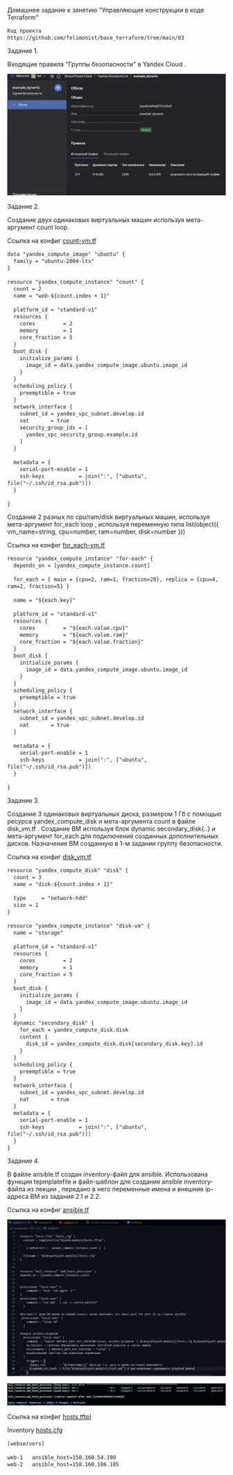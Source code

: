 Домашнее задание к занятию "Управляющие конструкции в коде Terraform"
```
Код проекта
https://github.com/felimonist/base_terraform/tree/main/03
```
Задание 1.

Входящие правила "Группы безопасности" в  Yandex Cloud .

![image](https://github.com/felimonist/base_terraform/blob/main/img/11.JPG)


Задание 2.

Создание двух одинаковых виртуальных машин используя мета-аргумент count loop.

Ссылка на конфиг [count-vm.tf](https://github.com/felimonist/base_terraform/blob/main/03/src/count-vm.tf)

```
data "yandex_compute_image" "ubuntu" {
  family = "ubuntu-2004-lts"
}

resource "yandex_compute_instance" "count" {
  count = 2
  name = "web-${count.index + 1}"

  platform_id = "standard-v1"
  resources {
    cores         = 2
    memory        = 1
    core_fraction = 5
  }
  boot_disk {
    initialize_params {
      image_id = data.yandex_compute_image.ubuntu.image_id
    }
  }
  scheduling_policy {
    preemptible = true
  }
  network_interface {
    subnet_id = yandex_vpc_subnet.develop.id
    nat       = true
    security_group_ids = [
      yandex_vpc_security_group.example.id
    ]
  }

  metadata = {
    serial-port-enable = 1
    ssh-keys           = join(":", ["ubuntu", file("~/.ssh/id_rsa.pub")])
  }

}

```
Создание 2 разных по cpu/ram/disk виртуальных машин, используя мета-аргумент for_each loop , используя переменную типа list(object({ vm_name=string, cpu=number, ram=number, disk=number }))

Ссылка на конфиг [for_each-vm.tf](https://github.com/felimonist/base_terraform/blob/main/03/src/for_each-vm.tf)

```
resource "yandex_compute_instance" "for-each" {
  depends_on = [yandex_compute_instance.count]

  for_each = { main = {cpu=2, ram=1, fraction=20}, replica = {cpu=4, ram=2, fraction=5} }

  name = "${each.key}"

  platform_id = "standard-v1"
  resources {
    cores         = "${each.value.cpu}"
    memory        = "${each.value.ram}"
    core_fraction = "${each.value.fraction}"
  }
  boot_disk {
    initialize_params {
      image_id = data.yandex_compute_image.ubuntu.image_id
    }
  }
  scheduling_policy {
    preemptible = true
  }
  network_interface {
    subnet_id = yandex_vpc_subnet.develop.id
    nat       = true
  }

  metadata = {
    serial-port-enable = 1
    ssh-keys           = join(":", ["ubuntu", file("~/.ssh/id_rsa.pub")])
  }

}

```
Задание 3.

Создание 3 одинаковых виртуальных диска, размером 1 Гб с помощью ресурса yandex_compute_disk и мета-аргумента count в файле disk_vm.tf .
Создание ВМ используя блок dynamic secondary_disk{..} и мета-аргумент for_each для подключения созданных дополнительных дисков.
Назначение ВМ созданную в 1-м задании группу безопасности.

Ссылка на конфиг [disk_vm.tf](https://github.com/felimonist/base_terraform/blob/main/03/src/disk_vm.tf)

```
resource "yandex_compute_disk" "disk" {
  count = 3
  name = "disk-${count.index + 1}"

  type     = "network-hdd"
  size = 1
}

resource "yandex_compute_instance" "disk-vm" {
  name = "storage"

  platform_id = "standard-v1"
  resources {
    cores         = 2
    memory        = 1
    core_fraction = 5
  }
  boot_disk {
    initialize_params {
      image_id = data.yandex_compute_image.ubuntu.image_id
    }
  }
  dynamic "secondary_disk" {
    for_each = yandex_compute_disk.disk
    content {
      disk_id = yandex_compute_disk.disk[secondary_disk.key].id
    }
  }
  scheduling_policy {
    preemptible = true
  }
  network_interface {
    subnet_id = yandex_vpc_subnet.develop.id
    nat       = true
  }
  metadata = {
    serial-port-enable = 1
    ssh-keys           = join(":", ["ubuntu", file("~/.ssh/id_rsa.pub")])
  }
}

```

Задание 4.

В файле ansible.tf создан inventory-файл для ansible. Использована функция tepmplatefile и файл-шаблон для создания ansible inventory-файла из лекции , передано в него переменные имена и внешние ip-адреса ВМ из задания 2.1 и 2.2.

Ссылка на конфиг [ansible.tf](https://github.com/felimonist/base_terraform/blob/main/03/src/ansible.tf)

![image](https://github.com/felimonist/base_terraform/blob/main/img/13.1.JPG)

![image](https://github.com/felimonist/base_terraform/blob/main/img/12.JPG)

Ссылка на конфиг [hosts.tftpl](https://github.com/felimonist/base_terraform/blob/main/03/src/hosts.tftpl)

Inventory
[hosts.cfg](https://github.com/felimonist/base_terraform/blob/main/03/src/hosts.cfg)

```
[webservers]

web-1   ansible_host=158.160.54.190
web-2   ansible_host=158.160.106.185

```




